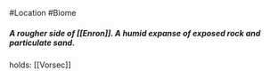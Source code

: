 #Location #Biome
##### A rougher side of [[Enron]]. A humid expanse of exposed rock and particulate sand.

holds:
[[Vorsec]]